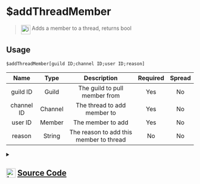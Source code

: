 # $addThreadMember
> <img align="top" src="https://upload.wikimedia.org/wikipedia/commons/thumb/e/e4/Infobox_info_icon.svg/160px-Infobox_info_icon.svg.png?20150409153300" alt="image" width="25" height="auto"> Adds a member to a thread, returns bool
## Usage
```
$addThreadMember[guild ID;channel ID;user ID;reason]
```
| Name | Type | Description | Required | Spread
| :---: | :---: | :---: | :---: | :---: |
guild ID | Guild | The guild to pull member from | Yes | No
channel ID | Channel | The thread to add member to | Yes | No
user ID | Member | The member to add | Yes | No
reason | String | The reason to add this member to thread | No | No
<details>
<summary>
    
## <img align="top" src="https://cdn4.iconfinder.com/data/icons/iconsimple-logotypes/512/github-512.png" alt="image" width="25" height="auto">  [Source Code](https://github.com/tryforge/ForgeScript-V2/blob/main/src/native/addThreadMember.ts)
    
</summary>
    
```ts
import { BaseChannel, ThreadChannel } from "discord.js"
import { ArgType, NativeFunction, Return } from "../structures"
import noop from "../functions/noop"

export default new NativeFunction({
    name: "$addThreadMember",
    description: "Adds a member to a thread, returns bool",
    brackets: true,
    unwrap: true,
    args: [
        {
            name: "guild ID",
            description: "The guild to pull member from",
            rest: false,
            required: true,
            type: ArgType.Guild
        },
        {
            name: "channel ID",
            description: "The thread to add member to",
            rest: false,
            required: true,
            type: ArgType.Channel,
            check: (i: BaseChannel) => i.isThread()
        },
        {
            name: "user ID",
            pointer: 0,
            description: "The member to add",
            rest: false,
            required: true,
            type: ArgType.Member
        },
        {
            name: "reason",
            description: "The reason to add this member to thread",
            rest: false,
            type: ArgType.String
        }
    ],
    async execute(ctx, [ guild, channel, member, reason ]) {
        const thread = channel as ThreadChannel

        const success = await thread.members.add(member, reason || undefined).catch(noop)

        return Return.success(
            !!success
        )
    },
})
```
    
</details>